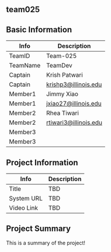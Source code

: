 ## team025

## Basic Information

|   Info      |        Description     |
| ----------- | ---------------------- |
| TeamID      |        Team-025      |
| TeamName    |        TeamDev        |
| Captain     |      Krish Patwari   |
| Captain     |  krishp3@illinois.edu  |
| Member1     |       Jimmy Xiao      |
| Member1     |   jxiao27@illinois.edu  |
| Member2     |         Rhea Tiwari               |
| Member2     |   rtiwari3@illinois.edu                   |
| Member3     |                        |
| Member3     |                     |

## Project Information

|   Info      |        Description     |
| ----------- | ---------------------- |
|  Title      |     TBD     |
| System URL  |      TBD    |
| Video Link  |      TBD    |

## Project Summary

This is a summary of the project!

